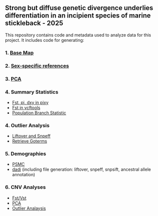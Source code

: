## **Strong but diffuse genetic divergence underlies differentiation in an incipient species of marine stickleback - 2025**

This repository contains code and metadata used to analyze data for this project. It includes code for generating:
### 1. [Base Map](Map/plot_base_map.R) 
### 2. [Sex-specific references](sex_specific_references/mask)
### 3. [PCA](PCA/PCA_plot.R)
### 4. Summary Statistics
* [Fst, pi, dxy in pixy](pixy/calculate_pi_fst_dxy)
* [Fst in vcftools](PBS/calculate_Fst)
* [Population Branch Statistic](PBS/calculate_PBS_plot.R)   
### 4. Outlier Analysis
* [Liftover and Snpeff](PBS/liftover_snpeff)
* [Retrieve Goterms](PBS/calculate_outlier_intervals_and_retreive_goterms.R)
### 5. Demographies
* [PSMC](PSMC/generate_input_file)
* [dadi](dadi) (including file generation: liftover, snpeff, snpsift, ancestral allele annotation)
### 6. CNV Analyses
* [Fst/Vst](CNVs/Fst_Vst)
* [PCA](CNVs/deldup_PCA)
* [Outlier Analaysis](CNVs/outliers_goterms.R)

